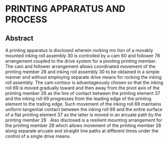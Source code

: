 # PRINTING APPARATUS AND PROCESS

## Abstract
A printing apparatus is disclosed wherein rocking mo tion of a movably mounted inking roll assembly 30 is controlled by a cam 60 and follower 78 arrangement coupled to the drive system for a pivoting printing member. The cam and follower arrangement allows coordinated movement of the printing member 28 and inking roll assembly 30 to be obtained in a simple manner and without employing separate drive means for rocking the inking roll assembly. The cam contour is advantageously chosen so that the inking roll 69 is moved gradually toward and then away from the pivot axis of the printing member 28 as the line of contact between the printing element 37 and the inking roll 69 progresses from the leading edge of the printing element to the trailing edge. Such movement of the inking roll 69 maintains uniform tangential contact between the inking roll 69 and the entire surface of a flat printing element 37 as the latter is moved in an arcuate path by the printing member 28 . Also disclosed is a resilient mounting arrangement for the printing member 28 which allows movement of the printing member 28 along separate arcuate and straight line paths at different times under the control of a single drive means.